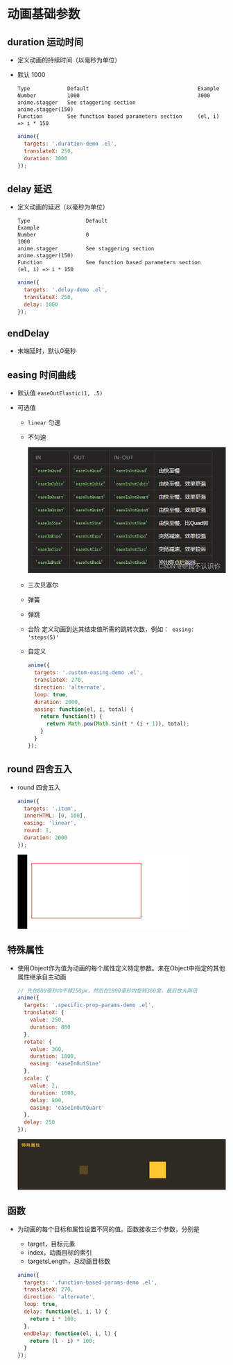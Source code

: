 # 动画基础参数

## duration 运动时间

+ 定义动画的持续时间（以毫秒为单位）
+ 默认 1000

  ```
  Type            Default                                   Example
  Number          1000                                      3000
  anime.stagger   See staggering section                    anime.stagger(150)
  Function        See function based parameters section     (el, i) => i * 150
  ```

  ```js
  anime({
    targets: '.duration-demo .el',
    translateX: 250,
    duration: 3000
  });
  ```

## delay 延迟

+ 定义动画的延迟（以毫秒为单位）

  ```
  Type                  Default                                     Example
  Number                0                                           1000
  anime.stagger         See staggering section                      anime.stagger(150)
  Function              See function based parameters section       (el, i) => i * 150
  ```

  ```js
  anime({
    targets: '.delay-demo .el',
    translateX: 250,
    delay: 1000
  });
  ```

## endDelay

+  末端延时，默认0毫秒

## easing  时间曲线

+ 默认值 `easeOutElastic(1, .5)`

+ 可选值

  + `linear` 匀速
  + 不匀速

    ![alt text](images/动画基础参数之时间曲线不匀速.png)

  + 三次贝塞尔
  + 弹簧
  + 弹跳
  + 台阶 定义动画到达其结束值所需的跳转次数，例如：` easing: 'steps(5)'`
  + 自定义

    ```js
    anime({
      targets: '.custom-easing-demo .el',
      translateX: 270,
      direction: 'alternate',
      loop: true,
      duration: 2000,
      easing: function(el, i, total) {
        return function(t) {
          return Math.pow(Math.sin(t * (i + 1)), total);
        }
      }
    });
    ```

## round 四舍五入

+ round 四舍五入

  ```js
  anime({
    targets: '.item',
    innerHTML: [0, 100],
    easing: 'linear',
    round: 1,
    duration: 2000
  });
  ```

  ![alt text](images/动画基础参数之round.gif)

## 特殊属性

+ 使用Object作为值为动画的每个属性定义特定参数。未在Object中指定的其他属性继承自主动画

  ```js
  // 先在800毫秒内平移250px，然后在1800毫秒内旋转360度，最后放大两倍
  anime({
    targets: '.specific-prop-params-demo .el',
    translateX: {
      value: 250,
      duration: 800
    },
    rotate: {
      value: 360,
      duration: 1800,
      easing: 'easeInOutSine'
    },
    scale: {
      value: 2,
      duration: 1600,
      delay: 800,
      easing: 'easeInOutQuart'
    },
    delay: 250
  });
  ```

  ![alt text](images/动画基础参数之特殊属性.gif)

## 函数

+ 为动画的每个目标和属性设置不同的值。函数接收三个参数，分别是

  + target，目标元素
  + index，动画目标的索引
  + targetsLength，总动画目标数

  ```js
  anime({
    targets: '.function-based-params-demo .el',
    translateX: 270,
    direction: 'alternate',
    loop: true,
    delay: function(el, i, l) {
      return i * 100;
    },
    endDelay: function(el, i, l) {
      return (l - i) * 100;
    }
  });
  ```




